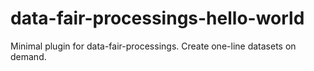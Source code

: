 # data-fair-processings-hello-world
Minimal plugin for data-fair-processings. Create one-line datasets on demand.
